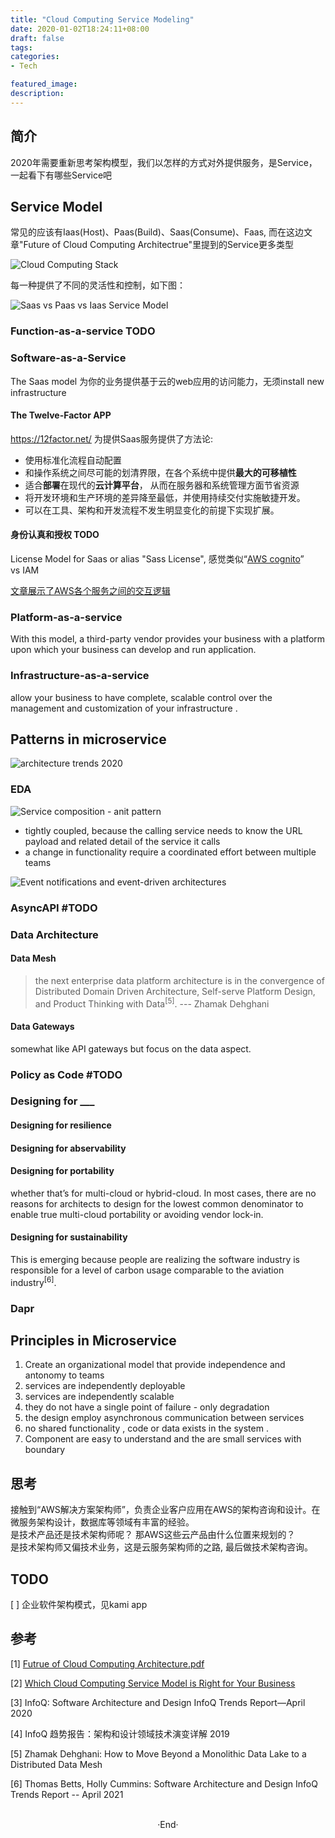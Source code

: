 ```yaml
---
title: "Cloud Computing Service Modeling"
date: 2020-01-02T18:24:11+08:00
draft: false
tags: 
categories: 
- Tech

featured_image: 
description: 
---
```


## 简介
2020年需要重新思考架构模型，我们以怎样的方式对外提供服务，是Service， 一起看下有哪些Service吧  

## Service Model
常见的应该有Iaas(Host)、Paas(Build)、Saas(Consume)、Faas, 而在这边文章"Future of Cloud Computing Architectrue"里提到的Service更多类型

![Cloud Computing Stack](https://hyvi.github.io/blog-images/20200102/Future%20of%20Cloud%20Computing%20Stack.png)

每一种提供了不同的灵活性和控制，如下图：

![Saas vs Paas vs Iaas Service Model](https://hyvi.github.io/blog-images/20211002/5-layer-diagram.png)

### Function-as-a-service TODO

### Software-as-a-Service
The Saas model 为你的业务提供基于云的web应用的访问能力，无须install new infrastructure   

#### The Twelve-Factor APP
https://12factor.net/  为提供Saas服务提供了方法论:

 - 使用标准化流程自动配置
 - 和操作系统之间尽可能的划清界限，在各个系统中提供**最大的可移植性**
 - 适合**部署**在现代的**云计算平台**， 从而在服务器和系统管理方面节省资源
 - 将开发环境和生产环境的差异降至最低，并使用持续交付实施敏捷开发。
 - 可以在工具、架构和开发流程不发生明显变化的前提下实现扩展。


#### 身份认真和授权 TODO
License Model for Saas or alias "Sass License", 感觉类似“[AWS cognito](https://aws.amazon.com/cn/cognito/dev-resources/)”   
vs IAM   

[文章展示了AWS各个服务之间的交互逻辑](https://aws.amazon.com/cn/blogs/china/aws-kms-enables-secure-data-encryption-across-tenants/)

### Platform-as-a-service
With this model, a third-party vendor provides your business with a platform upon which your business can develop and run application.

### Infrastructure-as-a-service 
allow your business to have complete, scalable control over the management and customization of your infrastructure . 

## Patterns in microservice 
![architecture trends 2020](https://res.infoq.com/articles/architecture-trends-2020/en/resources/1Architecture-2020-Q2-1587042627643.jpg) 

### EDA 
![Service composition - anit pattern](https://miro.medium.com/max/468/1*YPhljs4qcqtN08dA54fdwA.png)

- tightly coupled, because the calling service needs to know the URL payload and related detail of the service it calls 
- a change in functionality require a coordinated effort between multiple teams 


![Event notifications and event-driven architectures](https://miro.medium.com/max/1166/1*TtaEDXMTFpPqHj0a-7lxiw.png) 

### AsyncAPI #TODO

### Data Architecture 

#### Data Mesh 
> the next enterprise data platform architecture is in the convergence of Distributed Domain Driven Architecture, Self-serve Platform Design, and Product Thinking with Data<sup>[5]</sup>.
>    --- Zhamak Dehghani

#### Data Gateways 
somewhat like API gateways but focus on the data aspect.

### Policy as Code #TODO

### Designing for ___

#### Designing for resilience

#### Designing for abservability

#### Designing for portability
whether that’s for multi-cloud or hybrid-cloud. In most cases, there are no reasons for architects to design for the lowest common denominator to enable true multi-cloud portability or avoiding vendor lock-in. 

#### Designing for sustainability
This is emerging because people are realizing the software industry is responsible for a level of carbon usage comparable to the aviation industry<sup>[6]</sup>.

### Dapr 

## Principles in Microservice

1. Create an organizational model that provide independence and antonomy to teams 
2. services are independently deployable
3. services are independently scalable 
4. they do not have a single point of failure - only degradation 
5. the design employ asynchronous communication between services 
6. no shared functionality , code or data exists in the system .
7. Component are easy to understand and the are small services with boundary 

## 思考
接触到“AWS解决方案架构师”，负责企业客户应用在AWS的架构咨询和设计。在微服务架构设计，数据库等领域有丰富的经验。  
是技术产品还是技术架构师呢？ 那AWS这些云产品由什么位置来规划的？  
是技术架构师又偏技术业务，这是云服务架构师的之路, 最后做技术架构咨询。 


## TODO 

[ ] 企业软件架构模式，见kami app

## 参考

[1] [Futrue of Cloud Computing Architecture.pdf](https://www.sjsu.edu/people/robert.chun/courses/CS247/s4/I.pdf)  

[2] [Which Cloud Computing Service Model is Right for Your Business](https://www.paranet.com/blog/bid/128267/the-three-types-of-cloud-computing-service-models)  

[3] InfoQ: Software Architecture and Design InfoQ Trends Report—April 2020

[4] InfoQ 趋势报告：架构和设计领域技术演变详解 2019

[5] Zhamak Dehghani: How to Move Beyond a Monolithic Data Lake to a Distributed Data Mesh 

[6] Thomas Betts, Holly Cummins: Software Architecture and Design InfoQ Trends Report -- April 2021

<br>

<center>  ·End·  </center>
